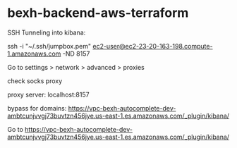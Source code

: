 # bexh-backend-aws-terraform

SSH Tunneling into kibana:

ssh -i "~/.ssh/jumpbox.pem" ec2-user@ec2-23-20-163-198.compute-1.amazonaws.com -ND 8157

Go to settings > network > advanced > proxies

check socks proxy

proxy server: localhost:8157

bypass for domains: https://vpc-bexh-autocomplete-dev-ambtcunjvvgj73buvtzn456jye.us-east-1.es.amazonaws.com/_plugin/kibana/

Go to https://vpc-bexh-autocomplete-dev-ambtcunjvvgj73buvtzn456jye.us-east-1.es.amazonaws.com/_plugin/kibana/